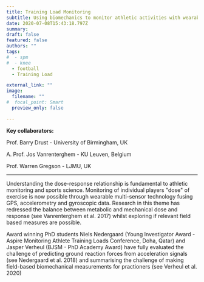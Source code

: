 ```yaml
---
title: Training Load Monitoring
subtitle: Using biomechanics to monitor athletic activities with wearable sensors
date: 2020-07-08T15:43:18.797Z
summary:
draft: false
featured: false
authors: ""
tags:
#  - spm
#  - knee
  - football
  - Training Load

external_link: ""
image:
  filename: ""
#  focal_point: Smart
  preview_only: false

---
```

**Key collaborators:**

Prof. Barry Drust - University of Birmingham, UK

A. Prof. Jos Vanrenterghem - KU Leuven, Belgium

Prof. Warren Gregson - LJMU, UK
___

Understanding the dose-response relationship is fundamental to athletic monitoring and sports science. Monitoring of individual players "dose" of exercise is now possible through wearable multi-sensor technology fusing GPS, accelerometry and gyroscopic data. Research in this theme has redressed the balance between metabolic and mechanical dose and response (see Vanrenterghem et al. 2017) whilst exploring if relevant field based measures are possible.

Award winning PhD students Niels Nedergaard (Young Investigator Award - Aspire Monitoring Athlete Training Loads Conference, Doha, Qatar) and Jasper Verheul (BJSM -  PhD Academy Award) have fully evaluated the challenge of predicting ground reaction forces from acceleration signals (see Nedergaard et al. 2018) and summarising the challenge of making field-based biomechanical measurements for practioners (see Verheul et al. 2020)
